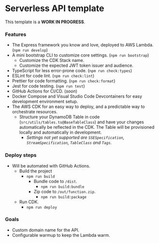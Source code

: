 # Serverless API template

This template is a **WORK IN PROGRESS**.

### Features

- The Express framework you know and love, deployed to AWS Lambda. (`npm run develop`)
- A mini bootstrap CLI to customize core settings. (`npm run bootstrap`)
  - Customize the CDK Stack name.
  - Customize the expected JWT token issuer and audience.
- TypeScript for less error-prone code. (`npm run check:types`)
- ESLint for code lint. (`npm run check:lint`)
- Prettier for code formatting. (`npm run check:format`)
- Jest for code testing. (`npm run test`)
- GitHub Actions for CI/CD. (_soon_)
- Docker Compose and Visual Studio Code Devcontainers for easy development environment setup.
- The AWS CDK for an easy way to deploy, and a predictable way to orchestrate resources.
  - Structure your DynamoDB Table in code (`src/utils/tables.ts@BaseTableClass`) and have your changes automatically be reflected in the CDK. The Table will be provisioned locally and automatically in development.
    - _Settings not yet supported are `SSESpecification`, `StreamSpecification`, `TableClass` and `Tags`._

### Deploy steps

- Will be automated with GitHub Actions.
  - Build the project
    - `npm run build`
      - Bundle code to `/dist`.
        - `npm run build:bundle`
      - Zip code to `/out/function.zip`.
        - `npm run build:package`
  - Run CDK.
    - `npm run deploy`

### Goals

- Custom domain name for the API.
- Configurable warmup to keep the Lambda warm.
